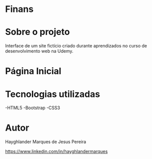 # Finans


# Sobre o projeto

Interface de um site fictício criado durante aprendizados no curso de desenvolvimento web na Udemy.

# Página Inicial
     

# Tecnologias utilizadas

-HTML5
-Bootstrap
-CSS3


# Autor

Hayghlander Marques de Jesus Pereira

https://www.linkedin.com/in/hayghlandermarques
